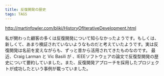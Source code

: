 ```yaml
---
title: 反復開発の歴史
tags: TAGS
---
```


http://martinfowler.com/bliki/HistoryOfIterativeDevelopment.html

私が関わった顧客の多くは反復開発について知らなかったようです。もしくは、新しくて、あまり検証されていないようなものだと考えていたようです。実は反復開発は名前を変えながらも、ずっと昔から活用されてきたものなのです。
最近、Craig Larman と Vic Basili が 、IEEEソフトウェアの論文で反復型開発の歴史について要約していました。また、反復開発アプローチを採用したプロジェクトが成功したという事例が載っていました。
